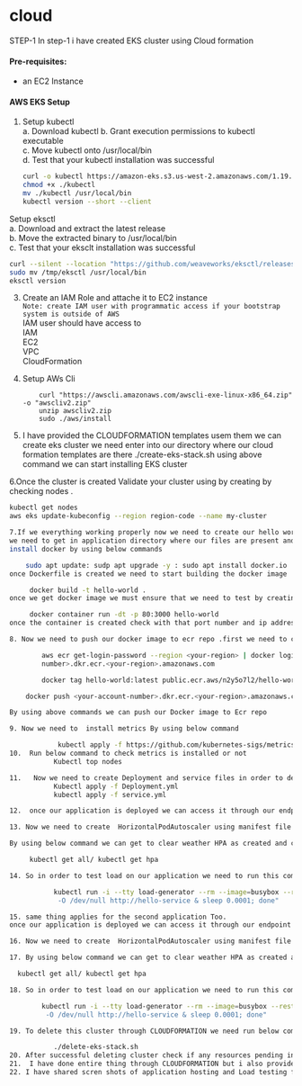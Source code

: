 # cloud
STEP-1
In step-1 i have created EKS cluster using Cloud formation 
#### Pre-requisites: 
  - an EC2 Instance 

#### AWS EKS Setup 
1. Setup kubectl   
   a. Download kubectl
   b. Grant execution permissions to kubectl executable   
   c. Move kubectl onto /usr/local/bin   
   d. Test that your kubectl installation was successful    
   ```sh 
   curl -o kubectl https://amazon-eks.s3.us-west-2.amazonaws.com/1.19.6/2021-01-05/bin/linux/amd64/kubectl
   chmod +x ./kubectl
   mv ./kubectl /usr/local/bin 
   kubectl version --short --client
   ```
 Setup eksctl   
   a. Download and extract the latest release   
   b. Move the extracted binary to /usr/local/bin   
   c. Test that your eksclt installation was successful   
   ```sh
   curl --silent --location "https://github.com/weaveworks/eksctl/releases/latest/download/eksctl_$(uname -s)_amd64.tar.gz" | tar xz -C /tmp
   sudo mv /tmp/eksctl /usr/local/bin
   eksctl version
   ```
3. Create an IAM Role and attache it to EC2 instance    
   `Note: create IAM user with programmatic access if your bootstrap system is outside of AWS`   
   IAM user should have access to   
   IAM   
   EC2   
   VPC    
   CloudFormation
4. Setup AWs Cli

           curl "https://awscli.amazonaws.com/awscli-exe-linux-x86_64.zip" -o "awscliv2.zip"
           unzip awscliv2.zip
           sudo ./aws/install

5. I have provided the CLOUDFORMATION templates usem them we can create eks cluster
 we need enter into our directory where our cloud formation templates are there 
              ./create-eks-stack.sh
using above command we can start installing EKS cluster

6.Once the cluster is created  Validate your cluster using by creating by checking nodes .
   ```sh 
   kubectl get nodes
   aws eks update-kubeconfig --region region-code --name my-cluster

7.If we everything working properly now we need to create our hello world application.
  we need to get in application directory where our files are present and in order to build the application we need to create Dockerfile.
install docker by using below commands

       sudo apt update: sudp apt upgrade -y : sudo apt install docker.io
once Dockerfile is created we need to start building the docker image 

        docker build -t hello-world .
once we get docker image we must ensure that we need to test by creating docker container

        docker container run -dt -p 80:3000 hello-world
once the container is created check with that port number and ip address in browser we can access the application .If every thing goes well.

8. Now we need to push our docker image to ecr repo .first we need to create repository in ECR 

           aws ecr get-login-password --region <your-region> | docker login --username AWS --password-stdin <your-account- 
           number>.dkr.ecr.<your-region>.amazonaws.com

           docker tag hello-world:latest public.ecr.aws/n2y5o7l2/hello-world:latest

       docker push <your-account-number>.dkr.ecr.<your-region>.amazonaws.com/<repository-name>:<tag>

 By using above commands we can push our Docker image to Ecr repo

9. Now we need to  install metrics By using below command

               kubectl apply -f https://github.com/kubernetes-sigs/metrics-server/releases/latest/download/components.yaml
10.  Run below command to check metrics is installed or not 
              Kubectl top nodes

11.   Now we need to create Deployment and service files in order to deploy our application in Kubernetes
              Kubectl apply -f Deployment.yml
              kubectl apply -f service.yml

12.  once our application is deployed we can access it through our endpoint i.e loadbalancer, nodeport
   
13. Now we need to create  HorizontalPodAutoscaler using manifest file and configure it with application . so that when load consumption increses more instances will be created.

By using below command we can get to clear weather HPA as created and configured correctly

        kubectl get all/ kubectl get hpa

14. So in order to test load on our application we need to run this command this will stress our application by giving number of requests once consumption increses our target new 

              kubectl run -i --tty load-generator --rm --image=busybox --restart=Never -- /bin/sh -c "while true; do wget -q 
               -O /dev/null http://hello-service & sleep 0.0001; done"

15. same thing applies for the second application Too. 
once our application is deployed we can access it through our endpoint i.e loadbalancer, nodeport

16. Now we need to create  HorizontalPodAutoscaler using manifest file and configure it with application . so that when load consumption increses more instances will be created.

17. By using below command we can get to clear weather HPA as created and configured correctly

     kubectl get all/ kubectl get hpa

18. So in order to test load on our application we need to run this command this will stress our application by giving number of requests once consumption increses our target new 

           kubectl run -i --tty load-generator --rm --image=busybox --restart=Never -- /bin/sh -c "while true; do wget -q 
            -O /dev/null http://hello-service & sleep 0.0001; done"

19. To delete this cluster through CLOUDFORMATION we need run below command 

              ./delete-eks-stack.sh
20. After successful deleting cluster check if any resources pending in order to reduce the cost .
21.  I have done entire thing through CLOUDFORMATION but i also provided terraform file to create eks cluster optionally in order to do it muliple clouds .
22. I have shared scren shots of application hosting and Load testing for hello woprld application how replicas are created if cpu consumption reaches 50%. please have a look at those screenshots
